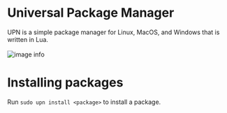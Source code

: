 # Universal Package Manager
UPN is a simple package manager for Linux, MacOS, and Windows that is written in Lua.<br><br>
![image info](https://alexflax.xyz/api/upn/images/upn.png)

# Installing packages
Run `sudo upn install <package>` to install a package.

